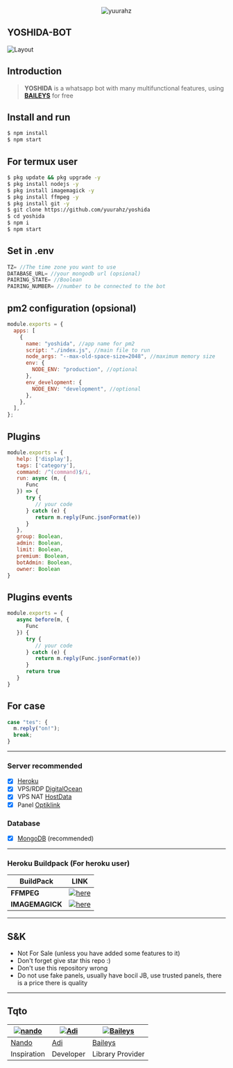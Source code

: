 <p align="center"> <img src="https://komarev.com/ghpvc/?username=yuurahz&label=Repo%20views&color=0e75b6&style=flat" alt="yuurahz" /> </p>

## YOSHIDA-BOT
![Layout](https://files.catbox.moe/vhjl81.jpg)

## Introduction

> **YOSHIDA** is a whatsapp bot with many multifunctional features, using **[BAILEYS](https://github.com/Whiskeysockets/Baileys)** for free

## Install and run
```Bash
$ npm install
$ npm start
```

## For termux user
```Bash
$ pkg update && pkg upgrade -y
$ pkg install nodejs -y
$ pkg install imagemagick -y
$ pkg install ffmpeg -y
$ pkg install git -y
$ git clone https://github.com/yuurahz/yoshida
$ cd yoshida
$ npm i
$ npm start
```

## Set in .env
```Javascript
TZ= //The time zone you want to use
DATABASE_URL= //your mongodb url (opsional)
PAIRING_STATE= //Boolean
PAIRING_NUMBER= //number to be connected to the bot
```

## pm2 configuration (opsional)
```Javascript
module.exports = {
  apps: [
    {
      name: "yoshida", //app name for pm2
      script: "./index.js", //main file to run
      node_args: "--max-old-space-size=2048", //maximum memory size
      env: {
        NODE_ENV: "production", //optional
      },
      env_development: {
        NODE_ENV: "development", //optional
      },
    },
  ],
};
```

## Plugins
```Javascript
module.exports = {
   help: ['display'],
   tags: ['category'],
   command: /^(command)$/i,
   run: async (m, {
      Func
   }) => {
      try {
         // your code
      } catch (e) {
         return m.reply(Func.jsonFormat(e))
      }
   },
   group: Boolean,
   admin: Boolean,
   limit: Boolean,
   premium: Boolean,
   botAdmin: Boolean,
   owner: Boolean
}
```

## Plugins events
```Javascript
module.exports = {
   async before(m, {
      Func
   }) {
      try {
         // your code
      } catch (e) {
         return m.reply(Func.jsonFormat(e))
      }
      return true
   }
}
```

## For case
```Javascript
case "tes": {
  m.reply("on!");
  break;
}
```

---

### Server recommended
- [x] [Heroku](https://heroku.com/)
- [x] VPS/RDP [DigitalOcean](https://digitalocean.com/)
- [x] VPS NAT [HostData](https://hostdata.id/)
- [x] Panel [Optiklink](https://optiklink.com/)

### Database
- [x] [MongoDB](https://mongodb.com/) (recommended)

---

### Heroku Buildpack (For heroku user)
| BuildPack | LINK |
|-----------|------|
| **FFMPEG** | [![here](https://img.shields.io/badge/Link-here-blue)](https://github.com/jonathanong/heroku-buildpack-ffmpeg-latest) |
| **IMAGEMAGICK** | [![here](https://img.shields.io/badge/Link-here-blue)](https://github.com/DuckyTeam/heroku-buildpack-imagemagick) |

---

## S&K

- Not For Sale (unless you have added some features to it)
- Don't forget give star this repo :)
- Don't use this repository wrong
- Do not use fake panels, usually have bocil JB, use trusted panels, there is a price there is quality

---

## Tqto
 [![nando](https://github.com/rifnd.png?size=50)](https://github.com/rifnd) | [![Adi](https://github.com/yuurahz.png?size=50)](https://github.com/yuurahz) | [![Baileys](https://github.com/Whiskeysockets.png?size=50)](https://github.com/Whiskeysockets)
----|----|----
[Nando](https://github.com/rifnd) | [Adi](https://github.com/yuurahz) | [Baileys](https://github.com/Whiskeysockets)
 Inspiration | Developer | Library Provider
